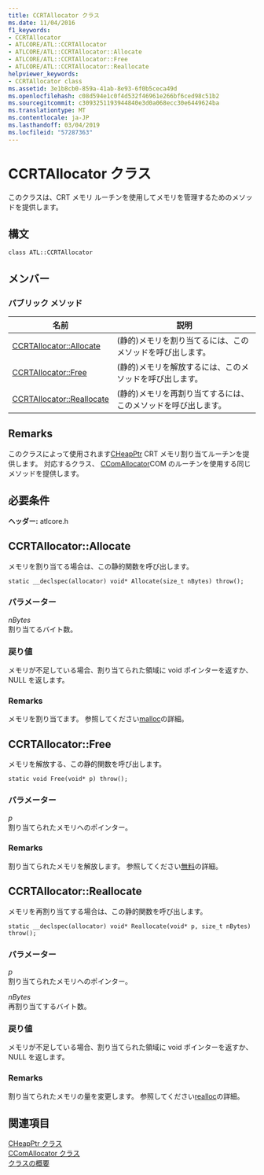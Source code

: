 ```yaml
---
title: CCRTAllocator クラス
ms.date: 11/04/2016
f1_keywords:
- CCRTAllocator
- ATLCORE/ATL::CCRTAllocator
- ATLCORE/ATL::CCRTAllocator::Allocate
- ATLCORE/ATL::CCRTAllocator::Free
- ATLCORE/ATL::CCRTAllocator::Reallocate
helpviewer_keywords:
- CCRTAllocator class
ms.assetid: 3e1b8cb0-859a-41ab-8e93-6f0b5ceca49d
ms.openlocfilehash: c08d594e1c0f4d532f46961e266bf6ced98c51b2
ms.sourcegitcommit: c3093251193944840e3d0a068ecc30e6449624ba
ms.translationtype: MT
ms.contentlocale: ja-JP
ms.lasthandoff: 03/04/2019
ms.locfileid: "57287363"
---
```

# <a name="ccrtallocator-class"></a>CCRTAllocator クラス

このクラスは、CRT メモリ ルーチンを使用してメモリを管理するためのメソッドを提供します。

## <a name="syntax"></a>構文

```
class ATL::CCRTAllocator
```

## <a name="members"></a>メンバー

### <a name="public-methods"></a>パブリック メソッド

|名前|説明|
|----------|-----------------|
|[CCRTAllocator::Allocate](#allocate)|(静的)メモリを割り当てるには、このメソッドを呼び出します。|
|[CCRTAllocator::Free](#free)|(静的)メモリを解放するには、このメソッドを呼び出します。|
|[CCRTAllocator::Reallocate](#reallocate)|(静的)メモリを再割り当てするには、このメソッドを呼び出します。|

## <a name="remarks"></a>Remarks

このクラスによって使用されます[CHeapPtr](../../atl/reference/cheapptr-class.md) CRT メモリ割り当てルーチンを提供します。 対応するクラス、 [CComAllocator](../../atl/reference/ccomallocator-class.md)COM のルーチンを使用する同じメソッドを提供します。

## <a name="requirements"></a>必要条件

**ヘッダー:** atlcore.h

##  <a name="allocate"></a>  CCRTAllocator::Allocate

メモリを割り当てる場合は、この静的関数を呼び出します。

```
static __declspec(allocator) void* Allocate(size_t nBytes) throw();
```

### <a name="parameters"></a>パラメーター

*nBytes*<br/>
割り当てるバイト数。

### <a name="return-value"></a>戻り値

メモリが不足している場合、割り当てられた領域に void ポインターを返すか、NULL を返します。

### <a name="remarks"></a>Remarks

メモリを割り当てます。 参照してください[malloc](../../c-runtime-library/reference/malloc.md)の詳細。

##  <a name="free"></a>  CCRTAllocator::Free

メモリを解放する、この静的関数を呼び出します。

```
static void Free(void* p) throw();
```

### <a name="parameters"></a>パラメーター

*p*<br/>
割り当てられたメモリへのポインター。

### <a name="remarks"></a>Remarks

割り当てられたメモリを解放します。 参照してください[無料](../../c-runtime-library/reference/free.md)の詳細。

##  <a name="reallocate"></a>  CCRTAllocator::Reallocate

メモリを再割り当てする場合は、この静的関数を呼び出します。

```
static __declspec(allocator) void* Reallocate(void* p, size_t nBytes) throw();
```

### <a name="parameters"></a>パラメーター

*p*<br/>
割り当てられたメモリへのポインター。

*nBytes*<br/>
再割り当てするバイト数。

### <a name="return-value"></a>戻り値

メモリが不足している場合、割り当てられた領域に void ポインターを返すか、NULL を返します。

### <a name="remarks"></a>Remarks

割り当てられたメモリの量を変更します。 参照してください[realloc](../../c-runtime-library/reference/realloc.md)の詳細。

## <a name="see-also"></a>関連項目

[CHeapPtr クラス](../../atl/reference/cheapptr-class.md)<br/>
[CComAllocator クラス](../../atl/reference/ccomallocator-class.md)<br/>
[クラスの概要](../../atl/atl-class-overview.md)
